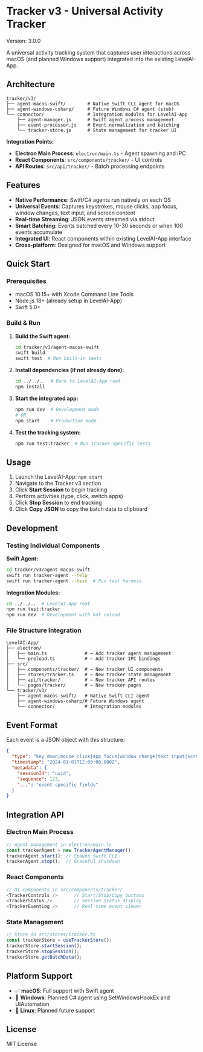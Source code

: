 # Tracker v3 - Universal Activity Tracker

Version: 3.0.0

A universal activity tracking system that captures user interactions across macOS (and planned Windows support) integrated into the existing LevelAI-App.

## Architecture

```
tracker/v3/
├── agent-macos-swift/        # Native Swift CLI agent for macOS
├── agent-windows-csharp/     # Future Windows C# agent (stub)
└── connector/                # Integration modules for LevelAI-App
    ├── agent-manager.js      # Swift agent process management
    ├── event-processor.js    # Event normalization and batching
    └── tracker-store.js      # State management for tracker UI
```

**Integration Points:**
- **Electron Main Process**: `electron/main.ts` - Agent spawning and IPC
- **React Components**: `src/components/tracker/` - UI controls
- **API Routes**: `src/api/tracker/` - Batch processing endpoints

## Features

- **Native Performance**: Swift/C# agents run natively on each OS
- **Universal Events**: Captures keystrokes, mouse clicks, app focus, window changes, text input, and screen content
- **Real-time Streaming**: JSON events streamed via stdout
- **Smart Batching**: Events batched every 10-30 seconds or when 100 events accumulate
- **Integrated UI**: React components within existing LevelAI-App interface
- **Cross-platform**: Designed for macOS and Windows support

## Quick Start

### Prerequisites
- macOS 10.15+ with Xcode Command Line Tools
- Node.js 18+ (already setup in LevelAI-App)
- Swift 5.0+

### Build & Run

1. **Build the Swift agent:**
   ```bash
   cd tracker/v3/agent-macos-swift
   swift build
   swift test  # Run built-in tests
   ```

2. **Install dependencies (if not already done):**
   ```bash
   cd ../../..  # Back to LevelAI-App root
   npm install
   ```

3. **Start the integrated app:**
   ```bash
   npm run dev  # Development mode
   # OR
   npm start    # Production mode
   ```

4. **Test the tracking system:**
   ```bash
   npm run test:tracker  # Run tracker-specific tests
   ```

## Usage

1. Launch the LevelAI-App: `npm start`
2. Navigate to the Tracker v3 section
3. Click **Start Session** to begin tracking
4. Perform activities (type, click, switch apps)
5. Click **Stop Session** to end tracking
6. Click **Copy JSON** to copy the batch data to clipboard

## Development

### Testing Individual Components

**Swift Agent:**
```bash
cd tracker/v3/agent-macos-swift
swift run tracker-agent --help
swift run tracker-agent --test  # Run test harness
```

**Integration Modules:**
```bash
cd ../../..  # LevelAI-App root
npm run test:tracker
npm run dev  # Development with hot reload
```

### File Structure Integration

```
LevelAI-App/
├── electron/
│   ├── main.ts              # ← Add tracker agent management
│   └── preload.ts           # ← Add tracker IPC bindings
├── src/
│   ├── components/tracker/  # ← New tracker UI components
│   ├── stores/tracker.ts    # ← New tracker state management
│   ├── api/tracker/         # ← New tracker API routes
│   └── pages/tracker/       # ← New tracker pages
└── tracker/v3/
    ├── agent-macos-swift/   # Native Swift CLI agent
    ├── agent-windows-csharp/# Future Windows agent
    └── connector/           # Integration modules
```

## Event Format

Each event is a JSON object with this structure:

```json
{
  "type": "key_down|mouse_click|app_focus|window_change|text_input|screen_content",
  "timestamp": "2024-01-01T12:00:00.000Z",
  "metadata": {
    "sessionId": "uuid",
    "sequence": 123,
    "...": "event-specific fields"
  }
}
```

## Integration API

### Electron Main Process
```javascript
// Agent management in electron/main.ts
const trackerAgent = new TrackerAgentManager();
trackerAgent.start(); // Spawns Swift CLI
trackerAgent.stop();  // Graceful shutdown
```

### React Components
```javascript
// UI components in src/components/tracker/
<TrackerControls />      // Start/Stop/Copy buttons
<TrackerStatus />        // Session status display
<TrackerEventLog />      // Real-time event viewer
```

### State Management
```javascript
// Store in src/stores/tracker.ts
const trackerStore = useTrackerStore();
trackerStore.startSession();
trackerStore.stopSession();
trackerStore.getBatchData();
```

## Platform Support

- ✅ **macOS**: Full support with Swift agent
- 🚧 **Windows**: Planned C# agent using SetWindowsHookEx and UIAutomation
- 🚧 **Linux**: Planned future support

## License

MIT License 